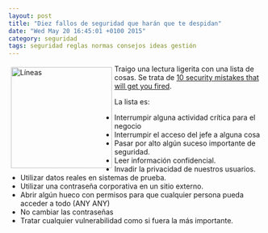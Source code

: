 ```yaml
---
layout: post
title: "Diez fallos de seguridad que harán que te despidan"
date: "Wed May 20 16:45:01 +0100 2015"
category: seguridad
tags: seguridad reglas normas consejos ideas gestión
---
```





<a href="https://www.flickr.com/photos/fernand0/8192874015/" title="Límites"><img src="https://farm9.staticflickr.com/8490/8192874015_419fd2f4ca_m.jpg" width="200"  alt="Líneas" style="float:left; margin:5px"></a>

Traigo una lectura ligerita con una lista de cosas. Se trata de [10 security mistakes that will get you fired](http://www.infoworld.com/article/2846758/security/10-it-security-mistakes-that-will-get-you-fired.html).

La lista es:

* Interrumpir alguna actividad crítica para el negocio
* Interrumpir el acceso del jefe a alguna cosa
* Pasar por alto algún suceso importante de seguridad.
* Leer información confidencial.
* Invadir la privacidad de nuestros usuarios.
* Utilizar datos reales en sistemas de prueba.
* Utilizar una contraseña corporativa en un sitio externo.
* Abrir algún hueco con permisos para que cualquier persona pueda acceder a todo (ANY ANY)
* No cambiar las contraseñas
* Tratar cualquier vulnerabilidad como si fuera la más importante.
